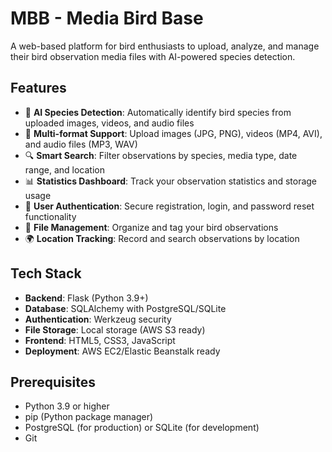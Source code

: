 # MBB - Media Bird Base

A web-based platform for bird enthusiasts to upload, analyze, and manage their bird observation media files with AI-powered species detection.

## Features

- 🦜 **AI Species Detection**: Automatically identify bird species from uploaded images, videos, and audio files
- 📸 **Multi-format Support**: Upload images (JPG, PNG), videos (MP4, AVI), and audio files (MP3, WAV)
- 🔍 **Smart Search**: Filter observations by species, media type, date range, and location
- 📊 **Statistics Dashboard**: Track your observation statistics and storage usage
- 🔐 **User Authentication**: Secure registration, login, and password reset functionality
- 📁 **File Management**: Organize and tag your bird observations
- 🌍 **Location Tracking**: Record and search observations by location

## Tech Stack

- **Backend**: Flask (Python 3.9+)
- **Database**: SQLAlchemy with PostgreSQL/SQLite
- **Authentication**: Werkzeug security
- **File Storage**: Local storage (AWS S3 ready)
- **Frontend**: HTML5, CSS3, JavaScript
- **Deployment**: AWS EC2/Elastic Beanstalk ready

## Prerequisites

- Python 3.9 or higher
- pip (Python package manager)
- PostgreSQL (for production) or SQLite (for development)
- Git

